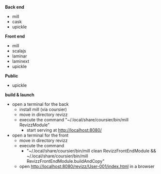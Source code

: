 **Back end**
- mill
- cask
- upickle

**Front end**
- mill
- scalajs
- laminar
- laminext
- upickle

**Public**
- upickle

**build & launch**
- open a terminal for the back
  - install mill (via coursier)
  - move in directory revizz
  - execute the command "~/.local/share/coursier/bin/mill RevizzModule"
    - start serving at <http://localhost:8080/>
- open a terminal for the front
  - move in directory revizz
  - execute the command
    - "~/.local/share/coursier/bin/mill clean RevizzFrontEndModule &&  ~/.local/share/coursier/bin/mill RevizzFrontEndModule.buildAndCopy"
  - open <http://localhost:8080/revizz/User-001/index.html> in a browser 
